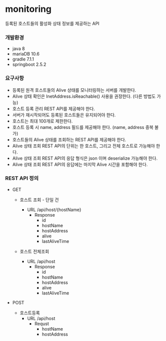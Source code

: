 # monitoring
등록된 호스트들의 활성화 상태 정보를 제공하는 API

### 개발환경
  - java 8
  - mariaDB 10.6
  - gradle 7.1.1
  - springboot 2.5.2

### 요구사항
  - 등록된 원격 호스트들의 Alive 상태를 모니터링하는 서버를 개발한다.
  - Alive 상태 확인은 InetAddress.isReachable() 사용을 권장한다. (다른 방법도 가능)
  - 호스트 등록 관리 REST API를 제공해야 한다.
  - 서버가 재시작되어도 등록된 호스트들은 유지되어야 한다.
  - 호스트는 최대 100개로 제한한다.
  - 호스트 등록 시 name, address 필드를 제공해야 한다. (name, address 중복 불가)
  - 호스트들의 Alive 상태를 조회하는 REST API를 제공해야 한다.
  - Alive 상태 조회 REST API의 단위는 한 호스트, 그리고 전체 호스트로 가능해야 한다.
  - Alive 상태 조회 REST API의 응답 형식은 json 이며 deserialize 가능해야 한다.
  - Alive 상태 조회 REST API의 응답에는 마지막 Alive 시간을 포함해야 한다.


### REST API 정의
  * GET
    - 호스트 조회 - 단일 건
      - URL /api/host/{hostName}
        - Response
          -  id
          -  hostName
          -  hostAddress
          -  alive
          -  lastAliveTime


    - 호스트 전체조회
      - URL  /api/host
        - Response
          -  id
          -  hostName
          -  hostAddress
          -  alive
          -  lastAliveTime


  * POST
    - 호스트등록 
      - URL /api/host
        - Requst 
          - hostName
          - hostAddress
